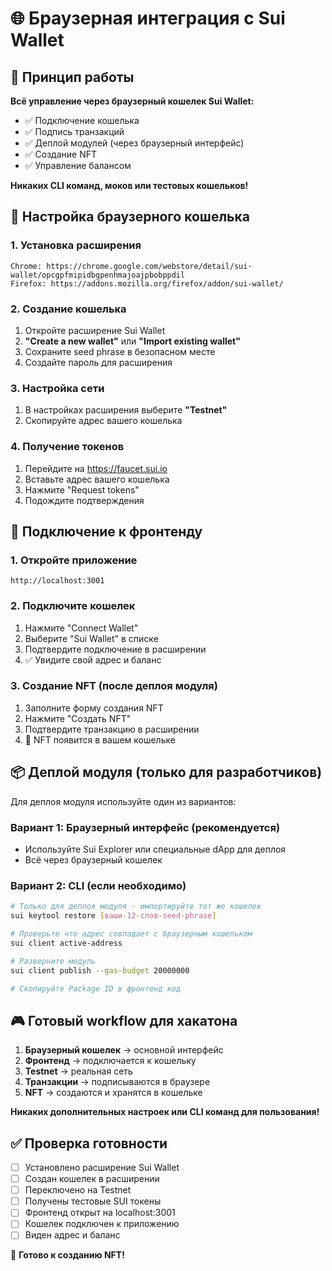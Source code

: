 # 🌐 Браузерная интеграция с Sui Wallet

## 🎯 Принцип работы

**Всё управление через браузерный кошелек Sui Wallet:**
- ✅ Подключение кошелька
- ✅ Подпись транзакций  
- ✅ Деплой модулей (через браузерный интерфейс)
- ✅ Создание NFT
- ✅ Управление балансом

**Никаких CLI команд, моков или тестовых кошельков!**

## 📱 Настройка браузерного кошелька

### 1. Установка расширения
```
Chrome: https://chrome.google.com/webstore/detail/sui-wallet/opcgpfmipidbgpenhmajoajpbobppdil
Firefox: https://addons.mozilla.org/firefox/addon/sui-wallet/
```

### 2. Создание кошелька
1. Откройте расширение Sui Wallet
2. **"Create a new wallet"** или **"Import existing wallet"**
3. Сохраните seed phrase в безопасном месте
4. Создайте пароль для расширения

### 3. Настройка сети
1. В настройках расширения выберите **"Testnet"**
2. Скопируйте адрес вашего кошелька

### 4. Получение токенов
1. Перейдите на https://faucet.sui.io
2. Вставьте адрес вашего кошелька
3. Нажмите "Request tokens"
4. Подождите подтверждения

## 🔗 Подключение к фронтенду

### 1. Откройте приложение
```
http://localhost:3001
```

### 2. Подключите кошелек
1. Нажмите "Connect Wallet" 
2. Выберите "Sui Wallet" в списке
3. Подтвердите подключение в расширении
4. ✅ Увидите свой адрес и баланс

### 3. Создание NFT (после деплоя модуля)
1. Заполните форму создания NFT
2. Нажмите "Создать NFT"
3. Подтвердите транзакцию в расширении
4. 🎉 NFT появится в вашем кошельке

## 📦 Деплой модуля (только для разработчиков)

Для деплоя модуля используйте один из вариантов:

### Вариант 1: Браузерный интерфейс (рекомендуется)
- Используйте Sui Explorer или специальные dApp для деплоя
- Всё через браузерный кошелек

### Вариант 2: CLI (если необходимо)
```bash
# Только для деплоя модуля - импортируйте тот же кошелек
sui keytool restore [ваши-12-слов-seed-phrase]

# Проверьте что адрес совпадает с браузерным кошельком  
sui client active-address

# Разверните модуль
sui client publish --gas-budget 20000000

# Скопируйте Package ID в фронтенд код
```

## 🎮 Готовый workflow для хакатона

1. **Браузерный кошелек** → основной интерфейс
2. **Фронтенд** → подключается к кошельку  
3. **Testnet** → реальная сеть
4. **Транзакции** → подписываются в браузере
5. **NFT** → создаются и хранятся в кошельке

**Никаких дополнительных настроек или CLI команд для пользования!**

## ✅ Проверка готовности

- [ ] Установлено расширение Sui Wallet
- [ ] Создан кошелек в расширении  
- [ ] Переключено на Testnet
- [ ] Получены тестовые SUI токены
- [ ] Фронтенд открыт на localhost:3001
- [ ] Кошелек подключен к приложению
- [ ] Виден адрес и баланс

🚀 **Готово к созданию NFT!**

